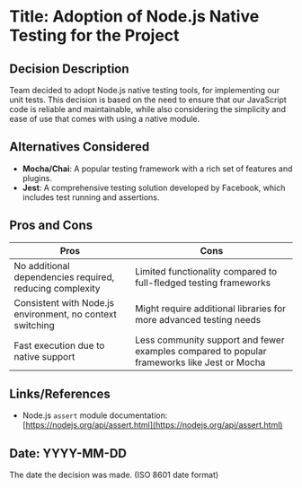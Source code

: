 # Title: Adoption of Node.js Native Testing for the Project

## Decision Description
Team decided to adopt Node.js native testing tools, for implementing our unit tests. This decision is based on the need to ensure that our JavaScript code is reliable and maintainable, while also considering the simplicity and ease of use that comes with using a native module.

## Alternatives Considered
- **Mocha/Chai**: A popular testing framework with a rich set of features and plugins.
- **Jest**: A comprehensive testing solution developed by Facebook, which includes test running and assertions.

## Pros and Cons

| Pros | Cons |
|------|------|
| No additional dependencies required, reducing complexity | Limited functionality compared to full-fledged testing frameworks |
| Consistent with Node.js environment, no context switching | Might require additional libraries for more advanced testing needs |
| Fast execution due to native support | Less community support and fewer examples compared to popular frameworks like Jest or Mocha |

## Links/References
- Node.js `assert` module documentation: [https://nodejs.org/api/assert.html](https://nodejs.org/api/assert.html)

## Date: YYYY-MM-DD
The date the decision was made.
(ISO 8601 date format)
